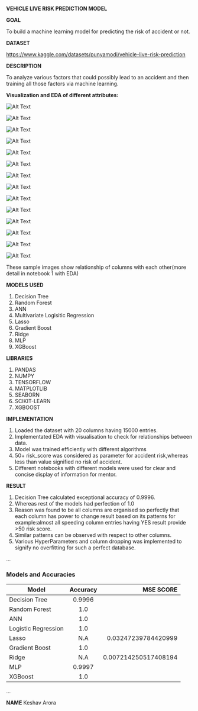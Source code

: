 **VEHICLE LIVE RISK PREDICTION MODEL**


**GOAL**

To build a machine learning model for predicting the risk of accident or not.

**DATASET**

https://www.kaggle.com/datasets/punyamodi/vehicle-live-risk-prediction

**DESCRIPTION**

To analyze various factors that could possibly lead to an accident and then training all those factors via machine learning.

**Visualization and EDA of different attributes:**


![Alt Text](./Images/1.png)

![Alt Text](./Images/2.png)

![Alt Text](./Images/3.png)

![Alt Text](./Images/boxplot_Fatigue_Level.png)

![Alt Text](./Images/boxplot_Landscape.png)

![Alt Text](./Images/boxplot_Light_Conditions.png)


![Alt Text](./Images/boxplot_Medical_Condition.png)

![Alt Text](./Images/boxplot_Road_Hazards.png)

![Alt Text](./Images/boxplot_Road_Surface_Condition.png)

![Alt Text](./Images/boxplot_Road_Type.png)

![Alt Text](./Images/boxplot_Time_of_Day.png)

![Alt Text](./Images/boxplot_Traffic_Density.png)

![Alt Text](./Images/boxplot_Visibility.png)

![Alt Text](./Images/boxplot_Weather.png)







These sample images show relationship of columns with each other(more detail in notebook 1 with EDA)

**MODELS USED**
1) Decision Tree 
2) Random Forest
3) ANN 
4) Multivariate Logisitic Regression
5) Lasso
6) Gradient Boost
7) Ridge
8) MLP
9) XGBoost

**LIBRARIES**
1) PANDAS
2) NUMPY
3) TENSORFLOW
4) MATPLOTLIB
5) SEABORN
6) SCIKIT-LEARN
7) XGBOOST

**IMPLEMENTATION**
1) Loaded the dataset with 20 columns having 15000 entries.
2) Implementated EDA with visualisation to check for relationships between data.
3) Model was trained efficiently with different algorithms
4) 50+ risk_score was considered as parameter for accident risk,whereas less than value signified no risk of accident.
4) Different notebooks with different models were used for clear and concise display of information for mentor.

**RESULT**
1) Decision Tree calculated exceptional accuracy of 0.9996.
2) Whereas rest of the models had perfection of 1.0
3) Reason was found to be all columns are organised so perfectly that each column has power to change result based on its patterns 
   for example:almost all speeding column entries having YES result provide >50 risk score.
4) Similar patterns can be observed with respect to other columns.
5) Various HyperParameters and column dropping was implemented to signify no overfitting for such a perfect database.


...

### Models and Accuracies

| Model                         | Accuracy   | MSE SCORE          |
| ----------------------------- |:----------:| ------------------:|
| Decision Tree                 | 0.9996     |                    |
| Random Forest                 | 1.0        |                    |
| ANN                           | 1.0        |                    |
| Logistic Regression           | 1.0        |                    |
| Lasso                         | N.A        | 0.03247239784420999|
| Gradient Boost                | 1.0        |                    |
| Ridge                         | N.A        | 0.007214250517408194|
| MLP                           | 0.9997     |                    |
| XGBoost                       | 1.0        |                    |


...

**NAME**
Keshav Arora
